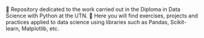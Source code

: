 📂 Repository dedicated to the work carried out in the Diploma in Data Science with Python at the UTN. 
📌 Here you will find exercises, projects and practices applied to data science using libraries such as Pandas, Scikit-learn, Matplotlib, etc.
